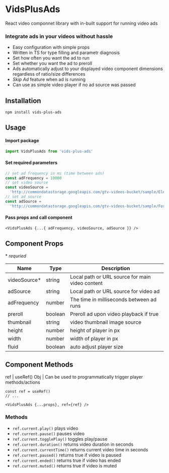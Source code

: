 # VidsPlusAds

React video componnet library with in-built support for running video ads

### Integrate ads in your videos without hassle

- Easy configuration with simple props
- Written in TS for type filling and parametr diagnosis
- Set how often you want the ad to run
- Set whether you want the ad to preroll
- Ads automatically adjust to your displayed video component dimensions regardless of ratio/size differences
- _Skip Ad_ feature when ad is running
- Can use as simple video player if no ad source was passed

## Installation

`npm install vids-plus-ads`

## Usage

#### Import package

```typescript
import VidsPlusAds from 'vids-plus-ads'
```

#### Set required parameters

```typescript
// set ad frequency in ms (time between ads)
const adFrequency = 10000
// set video source
const videoSource =
  'http://commondatastorage.googleapis.com/gtv-videos-bucket/sample/ElephantsDream.mp4'
// set ad source
const adSource =
  'http://commondatastorage.googleapis.com/gtv-videos-bucket/sample/ForBiggerMeltdowns.mp4'
```

#### Pass props and call component

```tsx
<VidsPlusAds {...{ adFrequency, videoSource, adSource }} />
```

## Component Props

\* *requried*

Name | Type | Description
--- | --- | ---
videoSource* | string | Local path or URL source for main video content
adSource | string | Local path or URL source for video ad
adFrequency | number | The time in milliseconds between ad runs
preroll | boolean | Preroll ad upon video playback if true
thumbnail | string | video thumbnail image source
height | number | height of player in px
width | number | width of player in px
fluid | boolean | auto adjust player size



## Component Methods

ref | useRef() Obj | Can be used to programmatically trigger player methods/actions

```tsx
const ref = useRef()
// ...

<VidsPlusAds {...props}, ref={ref} />
```

### Methods
- `ref.current.play()`
  plays video
- `ref.current.pause()`
  pauses video
- `ref.current.togglePlay()`
  toggles play/pause
- `ref.current.duration()`
  returns video duration in seconds
- `ref.current.currentTime()`
  returns current video time in seconds
- `ref.current.paused()`
  returns true if video is paused
- `ref.current.ended()`
  returns true if video has ended
- `ref.current.muted()`
  returns true if video is muted